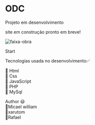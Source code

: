 # ODC
Projeto em desenvolvimento

site em construção pronto em breve!

![faixa-obra](https://user-images.githubusercontent.com/90733510/166337163-037f237b-a066-41ec-9e18-1b0073878e9e.jpg)

Start

Tecnologias usada no desenvolvimento✅

🎯 Html 
<br>
🎯 Css 
<br>
🎯 JavaScript
<br>
🎯 PHP  
🎯 MySql



Author 😃
<br>
🔗Micael william
<br>
🔗xarutom
<br>
🔗Rafael
